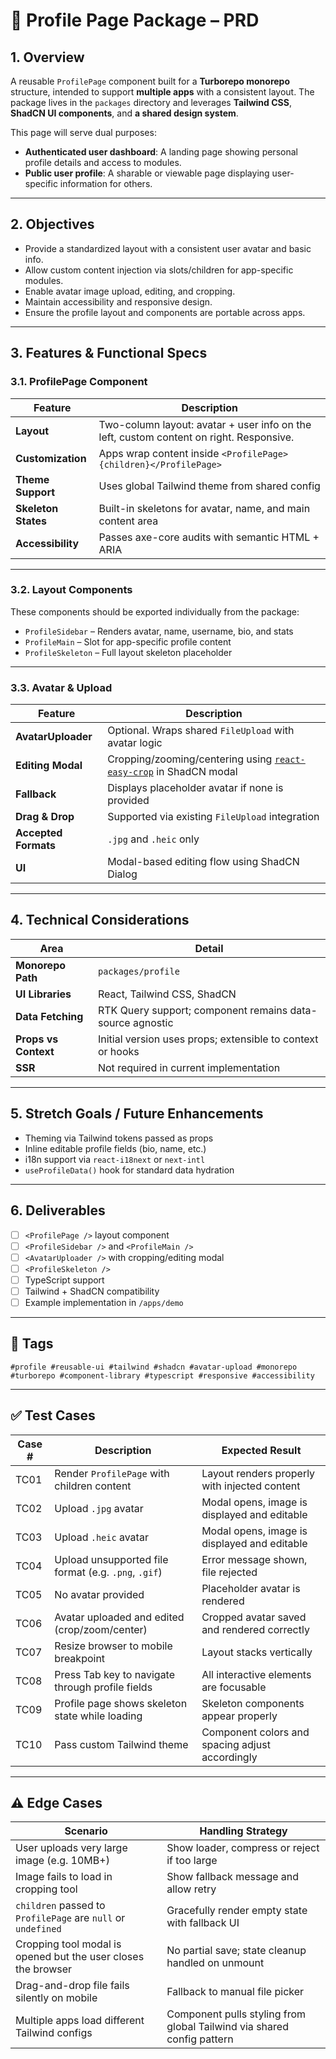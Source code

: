 
# 📄 Profile Page Package – PRD

## 1. Overview

A reusable `ProfilePage` component built for a **Turborepo monorepo** structure, intended to support **multiple apps** with a consistent layout. The package lives in the `packages` directory and leverages **Tailwind CSS**, **ShadCN UI components**, and **a shared design system**.

This page will serve dual purposes:
- **Authenticated user dashboard**: A landing page showing personal profile details and access to modules.
- **Public user profile**: A sharable or viewable page displaying user-specific information for others.

---

## 2. Objectives

- Provide a standardized layout with a consistent user avatar and basic info.
- Allow custom content injection via slots/children for app-specific modules.
- Enable avatar image upload, editing, and cropping.
- Maintain accessibility and responsive design.
- Ensure the profile layout and components are portable across apps.

---

## 3. Features & Functional Specs

### 3.1. ProfilePage Component

| Feature            | Description                                                                 |
|--------------------|-----------------------------------------------------------------------------|
| **Layout**         | Two-column layout: avatar + user info on the left, custom content on right. Responsive. |
| **Customization**  | Apps wrap content inside `<ProfilePage>{children}</ProfilePage>`            |
| **Theme Support**  | Uses global Tailwind theme from shared config                               |
| **Skeleton States**| Built-in skeletons for avatar, name, and main content area                  |
| **Accessibility**  | Passes axe-core audits with semantic HTML + ARIA                           |

---

### 3.2. Layout Components

These components should be exported individually from the package:

- `ProfileSidebar` – Renders avatar, name, username, bio, and stats
- `ProfileMain` – Slot for app-specific profile content
- `ProfileSkeleton` – Full layout skeleton placeholder

---

### 3.3. Avatar & Upload

| Feature             | Description                                                                 |
|---------------------|-----------------------------------------------------------------------------|
| **AvatarUploader**  | Optional. Wraps shared `FileUpload` with avatar logic                       |
| **Editing Modal**   | Cropping/zooming/centering using [`react-easy-crop`](https://www.npmjs.com/package/react-easy-crop) in ShadCN modal |
| **Fallback**        | Displays placeholder avatar if none is provided                            |
| **Drag & Drop**     | Supported via existing `FileUpload` integration                             |
| **Accepted Formats**| `.jpg` and `.heic` only                                                     |
| **UI**              | Modal-based editing flow using ShadCN Dialog                               |

---

## 4. Technical Considerations

| Area                | Detail                                                                      |
|---------------------|-----------------------------------------------------------------------------|
| **Monorepo Path**   | `packages/profile`                                                          |
| **UI Libraries**    | React, Tailwind CSS, ShadCN                                                 |
| **Data Fetching**   | RTK Query support; component remains data-source agnostic                   |
| **Props vs Context**| Initial version uses props; extensible to context or hooks                  |
| **SSR**             | Not required in current implementation                                      |

---

## 5. Stretch Goals / Future Enhancements

- Theming via Tailwind tokens passed as props
- Inline editable profile fields (bio, name, etc.)
- i18n support via `react-i18next` or `next-intl`
- `useProfileData()` hook for standard data hydration

---

## 6. Deliverables

- [ ] `<ProfilePage />` layout component
- [ ] `<ProfileSidebar />` and `<ProfileMain />`
- [ ] `<AvatarUploader />` with cropping/editing modal
- [ ] `<ProfileSkeleton />`
- [ ] TypeScript support
- [ ] Tailwind + ShadCN compatibility
- [ ] Example implementation in `/apps/demo`

---

## 📌 Tags

```
#profile #reusable-ui #tailwind #shadcn #avatar-upload #monorepo #turborepo #component-library #typescript #responsive #accessibility
```

---

## ✅ Test Cases

| Case # | Description                                                           | Expected Result |
|--------|-----------------------------------------------------------------------|-----------------|
| TC01   | Render `ProfilePage` with children content                            | Layout renders properly with injected content |
| TC02   | Upload `.jpg` avatar                                                  | Modal opens, image is displayed and editable |
| TC03   | Upload `.heic` avatar                                                 | Modal opens, image is displayed and editable |
| TC04   | Upload unsupported file format (e.g. `.png`, `.gif`)                  | Error message shown, file rejected |
| TC05   | No avatar provided                                                    | Placeholder avatar is rendered |
| TC06   | Avatar uploaded and edited (crop/zoom/center)                         | Cropped avatar saved and rendered correctly |
| TC07   | Resize browser to mobile breakpoint                                   | Layout stacks vertically |
| TC08   | Press Tab key to navigate through profile fields                      | All interactive elements are focusable |
| TC09   | Profile page shows skeleton state while loading                       | Skeleton components appear properly |
| TC10   | Pass custom Tailwind theme                                             | Component colors and spacing adjust accordingly |

---

## ⚠️ Edge Cases

| Scenario                                                              | Handling Strategy |
|-----------------------------------------------------------------------|-------------------|
| User uploads very large image (e.g. 10MB+)                            | Show loader, compress or reject if too large |
| Image fails to load in cropping tool                                  | Show fallback message and allow retry |
| `children` passed to `ProfilePage` are `null` or `undefined`          | Gracefully render empty state with fallback UI |
| Cropping tool modal is opened but the user closes the browser         | No partial save; state cleanup handled on unmount |
| Drag-and-drop file fails silently on mobile                           | Fallback to manual file picker |
| Multiple apps load different Tailwind configs                         | Component pulls styling from global Tailwind via shared config pattern |
